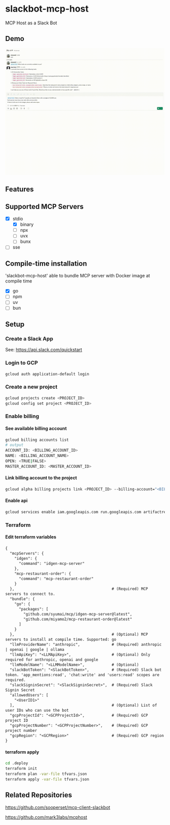# slackbot-mcp-host

MCP Host as a Slack Bot

## Demo

![Demo](./.assets/demo.gif)

## Features

## Supported MCP Servers

- [x] stdio
  - [x] binary
  - [ ] npx
  - [ ] uvx
  - [ ] bunx
- [ ] sse

## Compile-time installation

'slackbot-mcp-host' able to bundle MCP server with Docker image at compile time

- [x] go
- [ ] npm
- [ ] uv
- [ ] bun

## Setup

### Create a Slack App

See: https://api.slack.com/quickstart

### Login to GCP

```sh
gcloud auth application-default login
```

### Create a new project

```sh
gcloud projects create <PROJECT_ID>
gcloud config set project <PROJECT_ID>
```

### Enable billing

#### See available billing account

```sh
gcloud billing accounts list
# output
ACCOUNT_ID: <BILLING_ACCOUNT_ID>
NAME: <BILLING_ACCOUNT_NAME>
OPEN: <TRUE|FALSE>
MASTER_ACCOUNT_ID: <MASTER_ACCOUNT_ID>
```

#### Link billing account to the project

```sh
gcloud alpha billing projects link <PROJECT_ID> --billing-account="<BILLING_ACCOUNT_ID>"
```

#### Enable api

```sh
gcloud services enable iam.googleapis.com run.googleapis.com artifactregistry.googleapis.com 
```

### Terraform

#### Edit terraform variables

```json5
{
  "mcpServers": {
    "idgen": {
      "command": "idgen-mcp-server"
    },
    "mcp-restaurant-order": {
      "command": "mcp-restaurant-order"
    }
  },                                           # (Required) MCP servers to connect to.
  "bundle": {
    "go": {
      "packages": [
        "github.com/syumai/mcp/idgen-mcp-server@latest",
        "github.com/miyamo2/mcp-restaurant-order@latest"
      ]
    }
  },                                           # (Optional) MCP servers to install at compile time. Supported: go
  "llmProviderName": "anthropic",              # (Required) anthropic | openai | google | ollama
  "llmApiKey": "<LLMApiKey>",                  # (Optional) Only required for anthropic, openai and google
  "llmModelName": "<LLMModelName>",            # (Optional) 
  "slackBotToken": "<SlackBotToken>",          # (Required) Slack bot token. 'app_mentions:read', 'chat:write' and 'users:read' scopes are required.
  "slackSigninSecret": "<SlackSigninSecret>",  # (Required) Slack Signin Secret
  "allowedUsers": [
    "<UserID1>"
  ],                                           # (Optional) List of user IDs who can use the bot
  "gcpProjectId": "<GCPProjectId>",            # (Required) GCP project ID
  "gcpProjectNumber": "<GCPProjectNumber>",    # (Required) GCP project number
  "gcpRegion": "<GCPRegion>"                   # (Required) GCP region
}
```

#### terraform apply

```sh
cd .deploy
terraform init
terraform plan -var-file tfvars.json
terraform apply -var-file tfvars.json
```

## Related Repositories

https://github.com/sooperset/mcp-client-slackbot

https://github.com/mark3labs/mcphost
